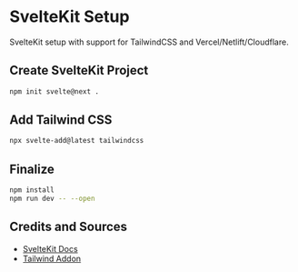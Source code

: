 # SvelteKit Setup

SvelteKit setup with support for TailwindCSS and Vercel/Netlift/Cloudflare.

## Create SvelteKit Project

```sh
npm init svelte@next .
```

## Add Tailwind CSS

```sh
npx svelte-add@latest tailwindcss
```

## Finalize

```sh
npm install
npm run dev -- --open
```

## Credits and Sources

- [SvelteKit Docs](https://kit.svelte.dev/docs)
- [Tailwind Addon](https://github.com/svelte-add/tailwindcss)
